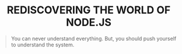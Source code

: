 <h1 align="center">
REDISCOVERING THE WORLD OF NODE.JS
</h1>

> You can never understand everything. But, you should push yourself to understand the system.


